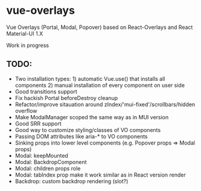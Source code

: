 # vue-overlays

Vue Overlays (Portal, Modal, Popover) based on React-Overlays and React Material-UI 1.X

Work in progress


## TODO:

* Two installation types: 1) automatic Vue.use() that installs all components 2) manual installation of every component on user side
* Good transitions support
* Fix hackish Portal beforeDestroy cleanup
* Refactor/improve sitauation around zIndex/'mui-fixed'/scrollbars/hidden overflow
* Make ModalManager scoped the same way as in MUI version
* Good SRR support
* Good way to customize styling/classes of VO components
* Passing DOM attributes like aria-* to VO components
* Sinking props into lower level components (e.g. Popover props => Modal props)
* Modal: keepMounted
* Modal: BackdropComponent
* Modal: children props role
* Modal: tabIndex prop make it work similar as in React version render
* Backdrop: custom backdrop rendering (slot?)
